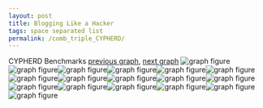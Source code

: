 ```yaml
---
layout: post
title: Blogging Like a Hacker
tags: space separated list
permalink: /comb_triple_CYPHERD/
---
```


CYPHERD Benchmarks
[previous graph](../comb_triple_AVL/), [next graph](../comb_triple_EGG/)
![graph figure](./images/triple/CYPHERD/CYPHERD-AVL_box.png)![graph figure](./images/triple/CYPHERD/CYPHERD-A_box.png)![graph figure](./images/triple/CYPHERD/CYPHERD-CYPHERD_box.png)![graph figure](./images/triple/CYPHERD/CYPHERD-EGG_box.png)![graph figure](./images/triple/CYPHERD/CYPHERD-FACE_box.png)![graph figure](./images/triple/CYPHERD/CYPHERD-FLOYD_box.png)![graph figure](./images/triple/CYPHERD/CYPHERD-F_box.png)![graph figure](./images/triple/CYPHERD/CYPHERD-H_box.png)![graph figure](./images/triple/CYPHERD/CYPHERD-JSOND_box.png)![graph figure](./images/triple/CYPHERD/CYPHERD-K_box.png)![graph figure](./images/triple/CYPHERD/CYPHERD-O_box.png)![graph figure](./images/triple/CYPHERD/CYPHERD-PDFD_box.png)![graph figure](./images/triple/CYPHERD/CYPHERD-RB_box.png)![graph figure](./images/triple/CYPHERD/CYPHERD-ROD_box.png)![graph figure](./images/triple/CYPHERD/CYPHERD-SMATRIX_box.png)![graph figure](./images/triple/CYPHERD/CYPHERD-SORTD_box.png)![graph figure](./images/triple/CYPHERD/CYPHERD-ZB_box.png)